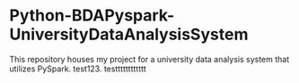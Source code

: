 # Python-BDAPyspark-UniversityDataAnalysisSystem
This repository houses my project for a university data analysis system that utilizes PySpark. test123. testttttttttttt
